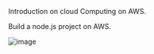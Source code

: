 
Introduction on cloud Computing on AWS.

Build a node.js project on AWS.

![image](https://user-images.githubusercontent.com/39504405/197970778-240bf8b0-3d9d-4db4-acfc-ea8e638487a4.png)
